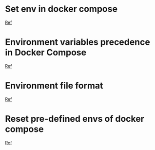 ---
---

# Set env in docker compose 
[Ref](https://docs.docker.com/compose/environment-variables/set-environment-variables/)

# Environment variables precedence in Docker Compose
[Ref](https://docs.docker.com/compose/environment-variables/envvars-precedence/)

# Environment file format
[Ref](https://docs.docker.com/compose/environment-variables/env-file/)

# Reset pre-defined envs of docker compose
[Ref](https://docs.docker.com/compose/environment-variables/envvars/)